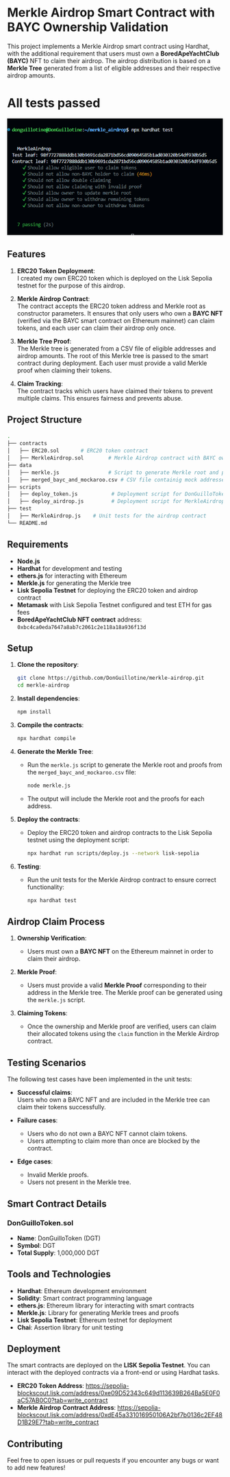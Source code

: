 # Merkle Airdrop Smart Contract with BAYC Ownership Validation

This project implements a Merkle Airdrop smart contract using Hardhat, with the additional requirement that users must own a **BoredApeYachtClub (BAYC)** NFT to claim their airdrop. The airdrop distribution is based on a **Merkle Tree** generated from a list of eligible addresses and their respective airdrop amounts.

# All tests passed

![alt text](image.png)

## Features

1. **ERC20 Token Deployment**:  
   I created my own ERC20 token which is deployed on the Lisk Sepolia testnet for the purpose of this airdrop.

2. **Merkle Airdrop Contract**:  
   The contract accepts the ERC20 token address and Merkle root as constructor parameters. It ensures that only users who own a **BAYC NFT** (verified via the BAYC smart contract on Ethereum mainnet) can claim tokens, and each user can claim their airdrop only once.

3. **Merkle Tree Proof**:  
   The Merkle tree is generated from a CSV file of eligible addresses and airdrop amounts. The root of this Merkle tree is passed to the smart contract during deployment. Each user must provide a valid Merkle proof when claiming their tokens.

4. **Claim Tracking**:  
   The contract tracks which users have claimed their tokens to prevent multiple claims. This ensures fairness and prevents abuse.

## Project Structure

```bash
.
├── contracts
│   ├── ERC20.sol       # ERC20 token contract
│   ├── MerkleAirdrop.sol        # Merkle Airdrop contract with BAYC ownership validation
├── data
│   ├── merkle.js                # Script to generate Merkle root and proofs from CSV
│   ├── merged_bayc_and_mockaroo.csv # CSV file containig mock addresses and BAYC holders
├── scripts
│   ├── deploy_token.js           # Deployment script for DonGuilloToken
│   ├── deploy_airdrop.js         # Deployment script for MerkleAirdrop
├── test
│   ├── MerkleAirdrop.js    # Unit tests for the airdrop contract
└── README.md
```

## Requirements

- **Node.js**
- **Hardhat** for development and testing
- **ethers.js** for interacting with Ethereum
- **Merkle.js** for generating the Merkle tree
- **Lisk Sepolia Testnet** for deploying the ERC20 token and airdrop contract
- **Metamask** with Lisk Sepolia Testnet configured and test ETH for gas fees
- **BoredApeYachtClub NFT contract** address: `0xbc4ca0eda7647a8ab7c2061c2e118a18a936f13d`

## Setup

1. **Clone the repository**:
   ```bash
   git clone https://github.com/DonGuillotine/merkle-airdrop.git
   cd merkle-airdrop
   ```

2. **Install dependencies**:
   ```bash
   npm install
   ```

3. **Compile the contracts**:
   ```bash
   npx hardhat compile
   ```

4. **Generate the Merkle Tree**:
   - Run the `merkle.js` script to generate the Merkle root and proofs from the `merged_bayc_and_mockaroo.csv` file:
     ```bash
     node merkle.js
     ```

   - The output will include the Merkle root and the proofs for each address.

5. **Deploy the contracts**:
   - Deploy the ERC20 token and airdrop contracts to the Lisk Sepolia testnet using the deployment script:
     ```bash
     npx hardhat run scripts/deploy.js --network lisk-sepolia
     ```

6. **Testing**:
   - Run the unit tests for the Merkle Airdrop contract to ensure correct functionality:
     ```bash
     npx hardhat test
     ```

## Airdrop Claim Process

1. **Ownership Verification**:
   - Users must own a **BAYC NFT** on the Ethereum mainnet in order to claim their airdrop.

2. **Merkle Proof**:
   - Users must provide a valid **Merkle Proof** corresponding to their address in the Merkle tree. The Merkle proof can be generated using the `merkle.js` script.

3. **Claiming Tokens**:
   - Once the ownership and Merkle proof are verified, users can claim their allocated tokens using the `claim` function in the Merkle Airdrop contract.

## Testing Scenarios

The following test cases have been implemented in the unit tests:

- **Successful claims**:  
  Users who own a BAYC NFT and are included in the Merkle tree can claim their tokens successfully.

- **Failure cases**:  
  - Users who do not own a BAYC NFT cannot claim tokens.
  - Users attempting to claim more than once are blocked by the contract.

- **Edge cases**:  
  - Invalid Merkle proofs.
  - Users not present in the Merkle tree.

## Smart Contract Details

### DonGuilloToken.sol

- **Name**: DonGuilloToken (DGT)
- **Symbol**: DGT
- **Total Supply**: 1,000,000 DGT

## Tools and Technologies

- **Hardhat**: Ethereum development environment
- **Solidity**: Smart contract programming language
- **ethers.js**: Ethereum library for interacting with smart contracts
- **Merkle.js**: Library for generating Merkle trees and proofs
- **Lisk Sepolia Testnet**: Ethereum testnet for deployment
- **Chai**: Assertion library for unit testing

## Deployment

The smart contracts are deployed on the **LISK Sepolia Testnet**. You can interact with the deployed contracts via a front-end or using Hardhat tasks.

- **ERC20 Token Address**: https://sepolia-blockscout.lisk.com/address/0xe09D52343c649d113639B264Ba5E0F0aC57AB0C0?tab=write_contract
- **Merkle Airdrop Contract Address**: https://sepolia-blockscout.lisk.com/address/0xdE45a331016950106A2bf7b0136c2EF48D1B29E7?tab=write_contract

## Contributing

Feel free to open issues or pull requests if you encounter any bugs or want to add new features!
